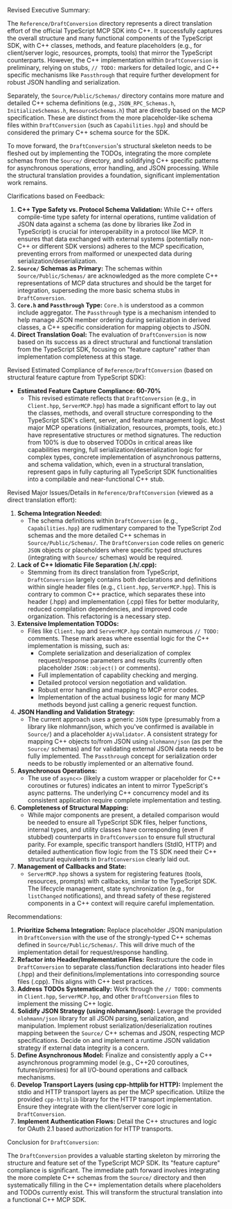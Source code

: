 Revised Executive Summary:

The `Reference/DraftConversion` directory represents a direct translation effort of the official TypeScript MCP SDK into C++. It successfully captures the overall structure and many functional components of the TypeScript SDK, with C++ classes, methods, and feature placeholders (e.g., for client/server logic, resources, prompts, tools) that mirror the TypeScript counterparts. However, the C++ implementation within `DraftConversion` is preliminary, relying on stubs, `// TODO:` markers for detailed logic, and C++ specific mechanisms like `Passthrough` that require further development for robust JSON handling and serialization.

Separately, the `Source/Public/Schemas/` directory contains more mature and detailed C++ schema definitions (e.g., `JSON_RPC_Schemas.h`, `InitializeSchemas.h`, `ResourceSchemas.h`) that are directly based on the MCP specification. These are distinct from the more placeholder-like schema files within `DraftConversion` (such as `Capabilities.hpp`) and should be considered the primary C++ schema source for the SDK.

To move forward, the `DraftConversion`'s structural skeleton needs to be fleshed out by implementing the TODOs, integrating the more complete schemas from the `Source/` directory, and solidifying C++ specific patterns for asynchronous operations, error handling, and JSON processing. While the structural translation provides a foundation, significant implementation work remains.

Clarifications based on Feedback:

1.  **C++ Type Safety vs. Protocol Schema Validation:** While C++ offers compile-time type safety for internal operations, runtime validation of JSON data against a schema (as done by libraries like Zod in TypeScript) is crucial for interoperability in a protocol like MCP. It ensures that data exchanged with external systems (potentially non-C++ or different SDK versions) adheres to the MCP specification, preventing errors from malformed or unexpected data during serialization/deserialization.
2.  **`Source/` Schemas as Primary:** The schemas within `Source/Public/Schemas/` are acknowledged as the more complete C++ representations of MCP data structures and should be the target for integration, superseding the more basic schema stubs in `DraftConversion`.
3.  **`Core.h` and `Passthrough` Type:** `Core.h` is understood as a common include aggregator. The `Passthrough` type is a mechanism intended to help manage JSON member ordering during serialization in derived classes, a C++ specific consideration for mapping objects to JSON.
4.  **Direct Translation Goal:** The evaluation of `DraftConversion` is now based on its success as a direct structural and functional translation from the TypeScript SDK, focusing on "feature capture" rather than implementation completeness at this stage.

Revised Estimated Compliance of `Reference/DraftConversion` (based on structural feature capture from TypeScript SDK):

*   **Estimated Feature Capture Compliance: 60-70%**
    *   This revised estimate reflects that `DraftConversion` (e.g., in `Client.hpp`, `ServerMCP.hpp`) has made a significant effort to lay out the classes, methods, and overall structure corresponding to the TypeScript SDK's client, server, and feature management logic. Most major MCP operations (initialization, resources, prompts, tools, etc.) have representative structures or method signatures. The reduction from 100% is due to observed TODOs in critical areas like capabilities merging, full serialization/deserialization logic for complex types, concrete implementation of asynchronous patterns, and schema validation, which, even in a structural translation, represent gaps in fully capturing all TypeScript SDK functionalities into a compilable and near-functional C++ stub.

Revised Major Issues/Details in `Reference/DraftConversion` (viewed as a direct translation effort):

1.  **Schema Integration Needed:**
    *   The schema definitions within `DraftConversion` (e.g., `Capabilities.hpp`) are rudimentary compared to the TypeScript Zod schemas and the more detailed C++ schemas in `Source/Public/Schemas/`. The `DraftConversion` code relies on generic `JSON` objects or placeholders where specific typed structures (integrating with `Source/` schemas) would be required.
2.  **Lack of C++ Idiomatic File Separation (.h/.cpp):**
    *   Stemming from its direct translation from TypeScript, `DraftConversion` largely contains both declarations and definitions within single header files (e.g., `Client.hpp`, `ServerMCP.hpp`). This is contrary to common C++ practice, which separates these into header (.hpp) and implementation (.cpp) files for better modularity, reduced compilation dependencies, and improved code organization. This refactoring is a necessary step.
3.  **Extensive Implementation TODOs:**
    *   Files like `Client.hpp` and `ServerMCP.hpp` contain numerous `// TODO:` comments. These mark areas where essential logic for the C++ implementation is missing, such as:
        *   Complete serialization and deserialization of complex request/response parameters and results (currently often placeholder `JSON::object()` or comments).
        *   Full implementation of capability checking and merging.
        *   Detailed protocol version negotiation and validation.
        *   Robust error handling and mapping to MCP error codes.
        *   Implementation of the actual business logic for many MCP methods beyond just calling a generic request function.
4.  **JSON Handling and Validation Strategy:**
    *   The current approach uses a generic `JSON` type (presumably from a library like nlohmann/json, which you've confirmed is available in `Source/`) and a placeholder `AjvValidator`. A consistent strategy for mapping C++ objects to/from JSON using `nlohmann/json` (as per the `Source/` schemas) and for validating external JSON data needs to be fully implemented. The `Passthrough` concept for serialization order needs to be robustly implemented or an alternative found.
5.  **Asynchronous Operations:**
    *   The use of `async<>` (likely a custom wrapper or placeholder for C++ coroutines or futures) indicates an intent to mirror TypeScript's async patterns. The underlying C++ concurrency model and its consistent application require complete implementation and testing.
6.  **Completeness of Structural Mapping:**
    *   While major components are present, a detailed comparison would be needed to ensure all TypeScript SDK files, helper functions, internal types, and utility classes have corresponding (even if stubbed) counterparts in `DraftConversion` to ensure full structural parity. For example, specific transport handlers (StdIO, HTTP) and detailed authentication flow logic from the TS SDK need their C++ structural equivalents in `DraftConversion` clearly laid out.
7.  **Management of Callbacks and State:**
    *   `ServerMCP.hpp` shows a system for registering features (tools, resources, prompts) with callbacks, similar to the TypeScript SDK. The lifecycle management, state synchronization (e.g., for `listChanged` notifications), and thread safety of these registered components in a C++ context will require careful implementation.

Recommendations:

1.  **Prioritize Schema Integration:** Replace placeholder JSON manipulation in `DraftConversion` with the use of the strongly-typed C++ schemas defined in `Source/Public/Schemas/`. This will drive much of the implementation detail for request/response handling.
2.  **Refactor into Header/Implementation Files:** Restructure the code in `DraftConversion` to separate class/function declarations into header files (.hpp) and their definitions/implementations into corresponding source files (.cpp). This aligns with C++ best practices.
3.  **Address TODOs Systematically:** Work through the `// TODO:` comments in `Client.hpp`, `ServerMCP.hpp`, and other `DraftConversion` files to implement the missing C++ logic.
4.  **Solidify JSON Strategy (using nlohmann/json):** Leverage the provided `nlohmann/json` library for all JSON parsing, serialization, and manipulation. Implement robust serialization/deserialization routines mapping between the `Source/` C++ schemas and JSON, respecting MCP specifications. Decide on and implement a runtime JSON validation strategy if external data integrity is a concern.
5.  **Define Asynchronous Model:** Finalize and consistently apply a C++ asynchronous programming model (e.g., C++20 coroutines, futures/promises) for all I/O-bound operations and callback mechanisms.
6.  **Develop Transport Layers (using cpp-httplib for HTTP):** Implement the stdio and HTTP transport layers as per the MCP specification. Utilize the provided `cpp-httplib` library for the HTTP transport implementation. Ensure they integrate with the client/server core logic in `DraftConversion`.
7.  **Implement Authentication Flows:** Detail the C++ structures and logic for OAuth 2.1 based authorization for HTTP transports.

Conclusion for `DraftConversion`:

The `DraftConversion` provides a valuable starting skeleton by mirroring the structure and feature set of the TypeScript MCP SDK. Its "feature capture" compliance is significant. The immediate path forward involves integrating the more complete C++ schemas from the `Source/` directory and then systematically filling in the C++ implementation details where placeholders and TODOs currently exist. This will transform the structural translation into a functional C++ MCP SDK. 